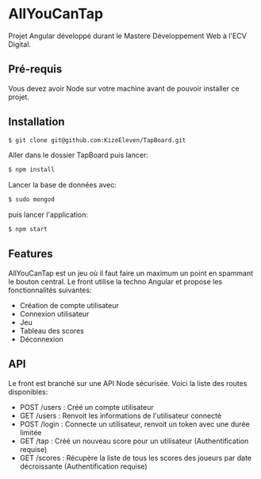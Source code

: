 # AllYouCanTap

Projet Angular développé durant le Mastere Développement Web à l'ECV Digital.

## Pré-requis

Vous devez avoir Node sur votre machine avant de pouvoir installer ce projet.

## Installation

```bash
$ git clone git@github.com:KizeEleven/TapBoard.git
```

Aller dans le dossier TapBoard puis lancer:

```bash
$ npm install
```

Lancer la base de données avec:
```bash
$ sudo mongod 
```

puis lancer l'application:
```bash
$ npm start
```

## Features

AllYouCanTap est un jeu où il faut faire un maximum un point en spammant le bouton central. Le front utilise la techno Angular et
propose les fonctionnalités suivantes:

- Création de compte utilisateur
- Connexion utilisateur
- Jeu
- Tableau des scores
- Déconnexion

## API

Le front est branché sur une API Node sécurisée. Voici la liste des routes disponibles:

* POST /users  :  Créé un compte utilisateur
* GET  /users  :  Renvoit les informations de l'utilisateur connecté
* POST /login  :  Connecte un utilisateur, renvoit un token avec une durée limitée
* GET  /tap    :  Créé un nouveau score pour un utilisateur (Authentification requise)
* GET  /scores :  Récupère la liste de tous les scores des joueurs par date décroissante (Authentification requise)







